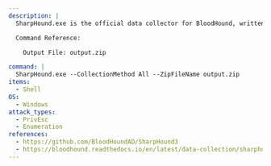 ```yaml
---
description: |
  SharpHound.exe is the official data collector for BloodHound, written in C# and uses Windows API functions and LDAP namespace functions to collect data from domain controllers and domain-joined Windows systems. This data can then be fed into BloodHound to enumerate potential paths of privilege escalation. The following command peforms all collection methods and stores the output in a zip file that can be directly placed in the BloodHound GUI.

  Command Reference:

  	Output File: output.zip

command: |
  SharpHound.exe --CollectionMethod All --ZipFileName output.zip
items:
  - Shell
OS:
  - Windows
attack_types:
  - PrivEsc
  - Enumeration
references:
  - https://github.com/BloodHoundAD/SharpHound3
  - https://bloodhound.readthedocs.io/en/latest/data-collection/sharphound.html
---
```

